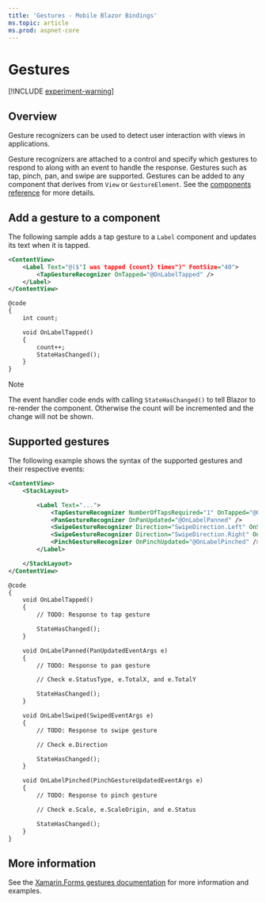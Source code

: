 ```yaml
---
title: 'Gestures - Mobile Blazor Bindings'
ms.topic: article
ms.prod: aspnet-core
---
```


# Gestures

[!INCLUDE [experiment-warning](../includes/experiment-warning.md)]

## Overview

Gesture recognizers can be used to detect user interaction with views in applications.

Gesture recognizers are attached to a control and specify which gestures to respond to along with an event to handle the response. Gestures such as tap, pinch, pan, and swipe are supported. Gestures can be added to any component that derives from `View` or `GestureElement`. See the [components reference](components-reference.md) for more details.

## Add a gesture to a component

The following sample adds a tap gesture to a `Label` component and updates its text when it is tapped.

```xml
<ContentView>
    <Label Text="@($"I was tapped {count} times")" FontSize="40">
        <TapGestureRecognizer OnTapped="@OnLabelTapped" />
    </Label>
</ContentView>

@code
{
    int count;

    void OnLabelTapped()
    {
        count++;
        StateHasChanged();
    }
}
```

> [!NOTE]
> The event handler code ends with calling `StateHasChanged()` to tell Blazor to re-render the component. Otherwise the count will be incremented and the change will not be shown.

## Supported gestures

The following example shows the syntax of the supported gestures and their respective events:

```xml
<ContentView>
    <StackLayout>

        <Label Text="...">
            <TapGestureRecognizer NumberOfTapsRequired="1" OnTapped="@OnLabelTapped" />
            <PanGestureRecognizer OnPanUpdated="@OnLabelPanned" />
            <SwipeGestureRecognizer Direction="SwipeDirection.Left" OnSwiped="@OnLabelSwiped" />
            <SwipeGestureRecognizer Direction="SwipeDirection.Right" OnSwiped="@OnLabelSwiped" />
            <PinchGestureRecognizer OnPinchUpdated="@OnLabelPinched" />
        </Label>

    </StackLayout>
</ContentView>

@code
{
    void OnLabelTapped()
    {
        // TODO: Response to tap gesture

        StateHasChanged();
    }

    void OnLabelPanned(PanUpdatedEventArgs e)
    {
        // TODO: Response to pan gesture

        // Check e.StatusType, e.TotalX, and e.TotalY

        StateHasChanged();
    }

    void OnLabelSwiped(SwipedEventArgs e)
    {
        // TODO: Response to swipe gesture

        // Check e.Direction

        StateHasChanged();
    }

    void OnLabelPinched(PinchGestureUpdatedEventArgs e)
    {
        // TODO: Response to pinch gesture

        // Check e.Scale, e.ScaleOrigin, and e.Status

        StateHasChanged();
    }
}
```

## More information

See the [Xamarin.Forms gestures documentation](https://docs.microsoft.com/xamarin/xamarin-forms/app-fundamentals/gestures/) for more information and examples.
